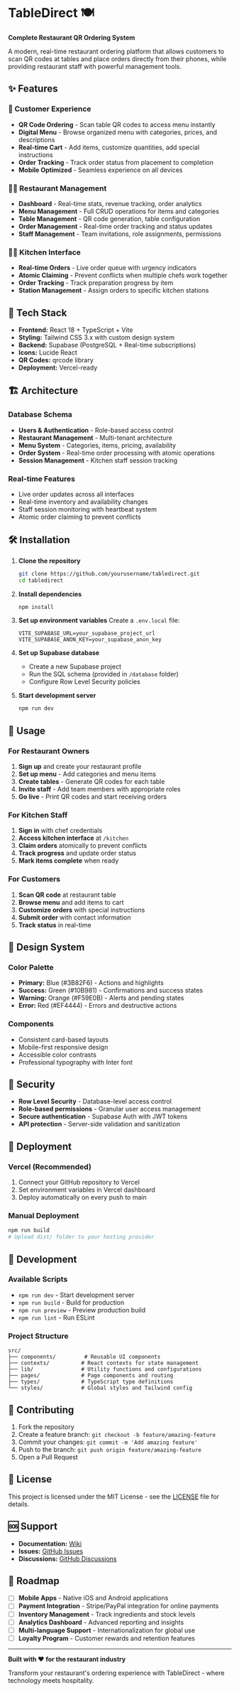 # TableDirect 🍽️

**Complete Restaurant QR Ordering System**

A modern, real-time restaurant ordering platform that allows customers to scan QR codes at tables and place orders directly from their phones, while providing restaurant staff with powerful management tools.

## ✨ Features

### 🎯 Customer Experience
- **QR Code Ordering** - Scan table QR codes to access menu instantly
- **Digital Menu** - Browse organized menu with categories, prices, and descriptions
- **Real-time Cart** - Add items, customize quantities, add special instructions
- **Order Tracking** - Track order status from placement to completion
- **Mobile Optimized** - Seamless experience on all devices

### 👨‍💼 Restaurant Management
- **Dashboard** - Real-time stats, revenue tracking, order analytics
- **Menu Management** - Full CRUD operations for items and categories
- **Table Management** - QR code generation, table configuration
- **Order Management** - Real-time order tracking and status updates
- **Staff Management** - Team invitations, role assignments, permissions

### 👨‍🍳 Kitchen Interface
- **Real-time Orders** - Live order queue with urgency indicators
- **Atomic Claiming** - Prevent conflicts when multiple chefs work together
- **Order Tracking** - Track preparation progress by item
- **Station Management** - Assign orders to specific kitchen stations

## 🚀 Tech Stack

- **Frontend:** React 18 + TypeScript + Vite
- **Styling:** Tailwind CSS 3.x with custom design system
- **Backend:** Supabase (PostgreSQL + Real-time subscriptions)
- **Icons:** Lucide React
- **QR Codes:** qrcode library
- **Deployment:** Vercel-ready

## 🏗️ Architecture

### Database Schema
- **Users & Authentication** - Role-based access control
- **Restaurant Management** - Multi-tenant architecture
- **Menu System** - Categories, items, pricing, availability
- **Order System** - Real-time order processing with atomic operations
- **Session Management** - Kitchen staff session tracking

### Real-time Features
- Live order updates across all interfaces
- Real-time inventory and availability changes
- Staff session monitoring with heartbeat system
- Atomic order claiming to prevent conflicts

## 🛠️ Installation

1. **Clone the repository**
   ```bash
   git clone https://github.com/yourusername/tabledirect.git
   cd tabledirect
   ```

2. **Install dependencies**
   ```bash
   npm install
   ```

3. **Set up environment variables**
   Create a `.env.local` file:
   ```env
   VITE_SUPABASE_URL=your_supabase_project_url
   VITE_SUPABASE_ANON_KEY=your_supabase_anon_key
   ```

4. **Set up Supabase database**
   - Create a new Supabase project
   - Run the SQL schema (provided in `/database` folder)
   - Configure Row Level Security policies

5. **Start development server**
   ```bash
   npm run dev
   ```

## 📱 Usage

### For Restaurant Owners
1. **Sign up** and create your restaurant profile
2. **Set up menu** - Add categories and menu items
3. **Create tables** - Generate QR codes for each table
4. **Invite staff** - Add team members with appropriate roles
5. **Go live** - Print QR codes and start receiving orders

### For Kitchen Staff
1. **Sign in** with chef credentials
2. **Access kitchen interface** at `/kitchen`
3. **Claim orders** atomically to prevent conflicts
4. **Track progress** and update order status
5. **Mark items complete** when ready

### For Customers
1. **Scan QR code** at restaurant table
2. **Browse menu** and add items to cart
3. **Customize orders** with special instructions
4. **Submit order** with contact information
5. **Track status** in real-time

## 🎨 Design System

### Color Palette
- **Primary:** Blue (#3B82F6) - Actions and highlights
- **Success:** Green (#10B981) - Confirmations and success states
- **Warning:** Orange (#F59E0B) - Alerts and pending states
- **Error:** Red (#EF4444) - Errors and destructive actions

### Components
- Consistent card-based layouts
- Mobile-first responsive design
- Accessible color contrasts
- Professional typography with Inter font

## 🔐 Security

- **Row Level Security** - Database-level access control
- **Role-based permissions** - Granular user access management
- **Secure authentication** - Supabase Auth with JWT tokens
- **API protection** - Server-side validation and sanitization

## 🚀 Deployment

### Vercel (Recommended)
1. Connect your GitHub repository to Vercel
2. Set environment variables in Vercel dashboard
3. Deploy automatically on every push to main

### Manual Deployment
```bash
npm run build
# Upload dist/ folder to your hosting provider
```

## 🧪 Development

### Available Scripts
- `npm run dev` - Start development server
- `npm run build` - Build for production
- `npm run preview` - Preview production build
- `npm run lint` - Run ESLint

### Project Structure
```
src/
├── components/         # Reusable UI components
├── contexts/          # React contexts for state management
├── lib/               # Utility functions and configurations
├── pages/             # Page components and routing
├── types/             # TypeScript type definitions
└── styles/            # Global styles and Tailwind config
```

## 🤝 Contributing

1. Fork the repository
2. Create a feature branch: `git checkout -b feature/amazing-feature`
3. Commit your changes: `git commit -m 'Add amazing feature'`
4. Push to the branch: `git push origin feature/amazing-feature`
5. Open a Pull Request

## 📄 License

This project is licensed under the MIT License - see the [LICENSE](LICENSE) file for details.

## 🆘 Support

- **Documentation:** [Wiki](https://github.com/yourusername/tabledirect/wiki)
- **Issues:** [GitHub Issues](https://github.com/yourusername/tabledirect/issues)
- **Discussions:** [GitHub Discussions](https://github.com/yourusername/tabledirect/discussions)

## 🎯 Roadmap

- [ ] **Mobile Apps** - Native iOS and Android applications
- [ ] **Payment Integration** - Stripe/PayPal integration for online payments
- [ ] **Inventory Management** - Track ingredients and stock levels
- [ ] **Analytics Dashboard** - Advanced reporting and insights
- [ ] **Multi-language Support** - Internationalization for global use
- [ ] **Loyalty Program** - Customer rewards and retention features

---

**Built with ❤️ for the restaurant industry**

Transform your restaurant's ordering experience with TableDirect - where technology meets hospitality.

